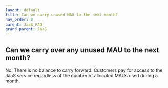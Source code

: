 ```yaml
---
layout: default
title: Can we carry unused MAU to the next month?
nav_order: 8
parent: JaaS_FAQ
grand_parent: JaaS
---
```


## Can we carry over any unused MAU to the next month?

No. There is no balance to carry forward. Customers pay for access to the JaaS service regardless of the number of allocated MAUs used during a month.
